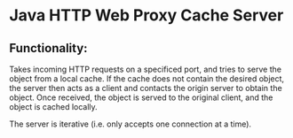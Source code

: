 # Java HTTP Web Proxy Cache Server

## Functionality:

Takes incoming HTTP requests on a specificed port, and tries to serve the object from a local cache. If the cache does not contain the desired object, the server then acts as a client and contacts the origin server to obtain the object. Once received, the object is served to the original client, and the object is cached locally.

The server is iterative (i.e. only accepts one connection at a time).
